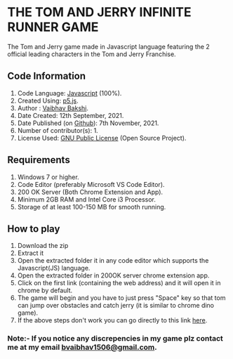# THE TOM AND JERRY INFINITE RUNNER GAME
The Tom and Jerry game made in Javascript language featuring the 2 official leading characters in the Tom and Jerry Franchise.

## Code Information
1) Code Language: [Javascript](https://en.wikipedia.org/wiki/JavaScript) (100%).
2) Created Using: [p5.js](https://p5js.org/).
3) Author : [Vaibhav Bakshi](https://github.com/Vaibhav1506).
4) Date Created: 12th September, 2021.
5) Date Published (on [Github](https://github.com/)): 7th November, 2021.
6) Number of contributor(s): 1.
8) License Used: [GNU Public License](https://www.gnu.org/licenses/gpl-3.0.en.html) (Open Source Project).

## Requirements
1) Windows 7 or higher.
2) Code Editor (preferably Microsoft VS Code Editor).
3) 200 OK Server (Both Chrome Extension and App).
4) Minimum 2GB RAM and Intel Core i3 Processor.
5) Storage of at least 100-150 MB for smooth running.

## How to play
1) Download the zip
2) Extract it
3) Open the extracted folder it in any code editor which supports the Javascript(JS) language.
4) Open the extracted folder in 200OK server chrome extension app.
5) Click on the first link (containing the web address) and it will open it in chrome by default.
6) The game will begin and you have to just press "Space" key so that tom can jump over obstacles and catch jerry (it is similar to chrome dino game).
7) If the above steps don't work you can go directly to this link [here](https://vaibhav1506.github.io/Tom-and-Jerry-Official-Infinite-Runner-Game/).

### Note:- If you notice any discrepencies in my game plz contact me at my email bvaibhav1506@gmail.com.

